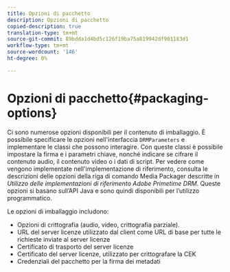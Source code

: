 ```yaml
---
title: Opzioni di pacchetto
description: Opzioni di pacchetto
copied-description: true
translation-type: tm+mt
source-git-commit: 89bdda1d4bd5c126f19ba75a819942df901183d1
workflow-type: tm+mt
source-wordcount: '146'
ht-degree: 0%

---
```



# Opzioni di pacchetto{#packaging-options}

Ci sono numerose opzioni disponibili per il contenuto di imballaggio. È possibile specificare le opzioni nell&#39;interfaccia `DRMParameters` e implementare le classi che possono interagire. Con queste classi è possibile impostare la firma e i parametri chiave, nonché indicare se cifrare il contenuto audio, il contenuto video o i dati di script. Per vedere come vengono implementate nell&#39;implementazione di riferimento, consulta le descrizioni delle opzioni della riga di comando Media Packager descritte in *Utilizzo delle implementazioni di riferimento Adobe Primetime DRM*. Queste opzioni si basano sull’API Java e sono quindi disponibili per l’utilizzo programmatico.

Le opzioni di imballaggio includono:

* Opzioni di crittografia (audio, video, crittografia parziale).
* URL del server licenze utilizzato dal client come URL di base per tutte le richieste inviate al server licenze
* Certificato di trasporto del server licenze
* Certificato del server licenze, utilizzato per crittografare la CEK
* Credenziali del pacchetto per la firma dei metadati


